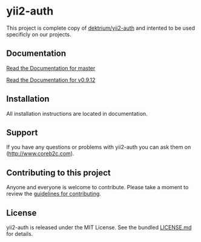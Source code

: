 # yii2-auth

This project is complete copy of [dektrium/yii2-auth](https://github.com/dektrium/yii2-user) and intented to be used specificly on our projects.

## Documentation

[Read the Documentation for master](docs/README.md)

[Read the Documentation for v0.9.12](https://github.com/coreb2c/yii2-auth/blob/0.9.12/docs/README.md)

## Installation

All installation instructions are located in documentation.

## Support

If you have any questions or problems with yii2-auth you can ask them on (http://www.coreb2c.com).

## Contributing to this project

Anyone and everyone is welcome to contribute. Please take a moment to
review the [guidelines for contributing](.github/CONTRIBUTING.md).

## License

yii2-auth is released under the MIT License. See the bundled [LICENSE.md](LICENSE.md)
for details.
